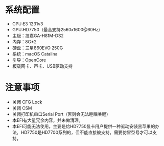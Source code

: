 # 系统配置
- CPU:E3 1231v3
- GPU:HD7750（最高支持2560x1600@60Hz）
- 主板：技嘉GA-H81M-DS2
- 内存：8G*2
- 硬盘：三星860EVO 250G
- 系统：macOS Catalina
- 引导：OpenCore
- 板载网卡、声卡、USB驱动支持
# 注意事项
- 关闭 CFG Lock
- 关闭 CSM
- 关闭打印机串口Serial Port（否则会无法睡眠唤醒）
- 本EFI有大量冗余内容，并未做清理。
- 本EFI可能无法使用，主要是给HD7750显卡用户提供一种驱动安装黑苹果的办法，HD7750是HD7700系列的，但不能直接被支持，需要仿冒型号才可以支持。
